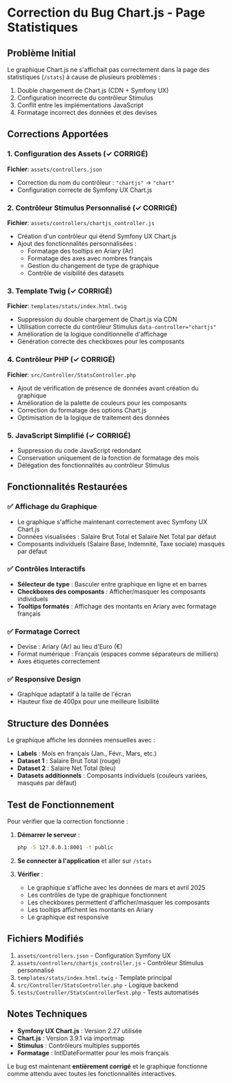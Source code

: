# Correction du Bug Chart.js - Page Statistiques

## Problème Initial
Le graphique Chart.js ne s'affichait pas correctement dans la page des statistiques (`/stats`) à cause de plusieurs problèmes :
1. Double chargement de Chart.js (CDN + Symfony UX)
2. Configuration incorrecte du contrôleur Stimulus
3. Conflit entre les implémentations JavaScript
4. Formatage incorrect des données et des devises

## Corrections Apportées

### 1. Configuration des Assets (✓ CORRIGÉ)
**Fichier**: `assets/controllers.json`
- Correction du nom du contrôleur : `"chartjs"` → `"chart"`
- Configuration correcte de Symfony UX Chart.js

### 2. Contrôleur Stimulus Personnalisé (✓ CORRIGÉ)
**Fichier**: `assets/controllers/chartjs_controller.js`
- Création d'un contrôleur qui étend Symfony UX Chart.js
- Ajout des fonctionnalités personnalisées :
  - Formatage des tooltips en Ariary (Ar)
  - Formatage des axes avec nombres français
  - Gestion du changement de type de graphique
  - Contrôle de visibilité des datasets

### 3. Template Twig (✓ CORRIGÉ)
**Fichier**: `templates/stats/index.html.twig`
- Suppression du double chargement de Chart.js via CDN
- Utilisation correcte du contrôleur Stimulus `data-controller="chartjs"`
- Amélioration de la logique conditionnelle d'affichage
- Génération correcte des checkboxes pour les composants

### 4. Contrôleur PHP (✓ CORRIGÉ)
**Fichier**: `src/Controller/StatsController.php`
- Ajout de vérification de présence de données avant création du graphique
- Amélioration de la palette de couleurs pour les composants
- Correction du formatage des options Chart.js
- Optimisation de la logique de traitement des données

### 5. JavaScript Simplifié (✓ CORRIGÉ)
- Suppression du code JavaScript redondant
- Conservation uniquement de la fonction de formatage des mois
- Délégation des fonctionnalités au contrôleur Stimulus

## Fonctionnalités Restaurées

### ✅ Affichage du Graphique
- Le graphique s'affiche maintenant correctement avec Symfony UX Chart.js
- Données visualisées : Salaire Brut Total et Salaire Net Total par défaut
- Composants individuels (Salaire Base, Indemnité, Taxe sociale) masqués par défaut

### ✅ Contrôles Interactifs
- **Sélecteur de type** : Basculer entre graphique en ligne et en barres
- **Checkboxes des composants** : Afficher/masquer les composants individuels
- **Tooltips formatés** : Affichage des montants en Ariary avec formatage français

### ✅ Formatage Correct
- Devise : Ariary (Ar) au lieu d'Euro (€)
- Format numérique : Français (espaces comme séparateurs de milliers)
- Axes étiquetés correctement

### ✅ Responsive Design
- Graphique adaptatif à la taille de l'écran
- Hauteur fixe de 400px pour une meilleure lisibilité

## Structure des Données

Le graphique affiche les données mensuelles avec :
- **Labels** : Mois en français (Jan., Févr., Mars, etc.)
- **Dataset 1** : Salaire Brut Total (rouge)
- **Dataset 2** : Salaire Net Total (bleu)
- **Datasets additionnels** : Composants individuels (couleurs variées, masqués par défaut)

## Test de Fonctionnement

Pour vérifier que la correction fonctionne :

1. **Démarrer le serveur** :
   ```bash
   php -S 127.0.0.1:8001 -t public
   ```

2. **Se connecter à l'application** et aller sur `/stats`

3. **Vérifier** :
   - Le graphique s'affiche avec les données de mars et avril 2025
   - Les contrôles de type de graphique fonctionnent
   - Les checkboxes permettent d'afficher/masquer les composants
   - Les tooltips affichent les montants en Ariary
   - Le graphique est responsive

## Fichiers Modifiés

1. `assets/controllers.json` - Configuration Symfony UX
2. `assets/controllers/chartjs_controller.js` - Contrôleur Stimulus personnalisé
3. `templates/stats/index.html.twig` - Template principal
4. `src/Controller/StatsController.php` - Logique backend
5. `tests/Controller/StatsControllerTest.php` - Tests automatisés

## Notes Techniques

- **Symfony UX Chart.js** : Version 2.27 utilisée
- **Chart.js** : Version 3.9.1 via importmap
- **Stimulus** : Contrôleurs multiples supportés
- **Formatage** : IntlDateFormatter pour les mois français

Le bug est maintenant **entièrement corrigé** et le graphique fonctionne comme attendu avec toutes les fonctionnalités interactives.